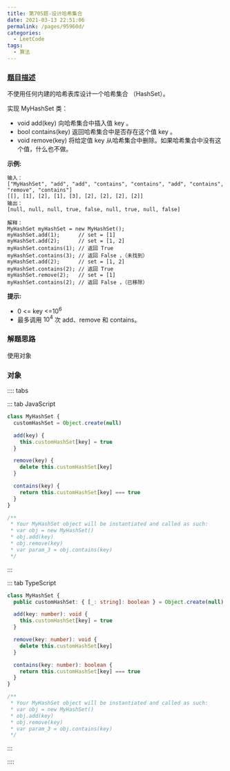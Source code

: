 ```yaml
---
title: 第705题-设计哈希集合
date: 2021-03-13 22:51:06
permalink: /pages/95960d/
categories:
  - LeetCode
tags:
  - 算法
---
```


### [题目描述](https://leetcode-cn.com/problems/design-hashset/)

不使用任何内建的哈希表库设计一个哈希集合 <span class="span-shadow">（HashSet）</span>。

实现 <span class="span-shadow">MyHashSet</span> 类：

- <span class="span-shadow">void add(key) </span>向哈希集合中插入值 <span class="span-shadow">key</span> 。
- <span class="span-shadow">bool contains(key)</span> 返回哈希集合中是否存在这个值 <span class="span-shadow">key</span> 。
- <span class="span-shadow">void remove(key)</span> 将给定值 <span class="span-shadow">key</span> 从哈希集合中删除。如果哈希集合中没有这个值，什么也不做。

<!-- more -->

**示例:**

```
输入：
["MyHashSet", "add", "add", "contains", "contains", "add", "contains", "remove", "contains"]
[[], [1], [2], [1], [3], [2], [2], [2], [2]]
输出：
[null, null, null, true, false, null, true, null, false]

解释：
MyHashSet myHashSet = new MyHashSet();
myHashSet.add(1);      // set = [1]
myHashSet.add(2);      // set = [1, 2]
myHashSet.contains(1); // 返回 True
myHashSet.contains(3); // 返回 False ，（未找到）
myHashSet.add(2);      // set = [1, 2]
myHashSet.contains(2); // 返回 True
myHashSet.remove(2);   // set = [1]
myHashSet.contains(2); // 返回 False ，（已移除）
```

**提示:**

- <span class="span-shadow">0 <= key <=10<sup>6</sup></span>
- 最多调用 <span class="span-shadow">10<sup>4</sup></span> 次 <span class="span-shadow">add、remove</span> 和 <span class="span-shadow">contains</span>。

### 解题思路

使用对象

### 对象

:::: tabs

::: tab JavaScript

```JavaScript
class MyHashSet {
  customHashSet = Object.create(null)

  add(key) {
    this.customHashSet[key] = true
  }

  remove(key) {
    delete this.customHashSet[key]
  }

  contains(key) {
    return this.customHashSet[key] === true
  }
}

/**
 * Your MyHashSet object will be instantiated and called as such:
 * var obj = new MyHashSet()
 * obj.add(key)
 * obj.remove(key)
 * var param_3 = obj.contains(key)
 */
```

:::

::: tab TypeScript

```TypeScript
class MyHashSet {
  public customHashSet: { [_: string]: boolean } = Object.create(null)

  add(key: number): void {
    this.customHashSet[key] = true
  }

  remove(key: number): void {
    delete this.customHashSet[key]
  }

  contains(key: number): boolean {
    return this.customHashSet[key] === true
  }
}

/**
 * Your MyHashSet object will be instantiated and called as such:
 * var obj = new MyHashSet()
 * obj.add(key)
 * obj.remove(key)
 * var param_3 = obj.contains(key)
 */
```

:::

::::
